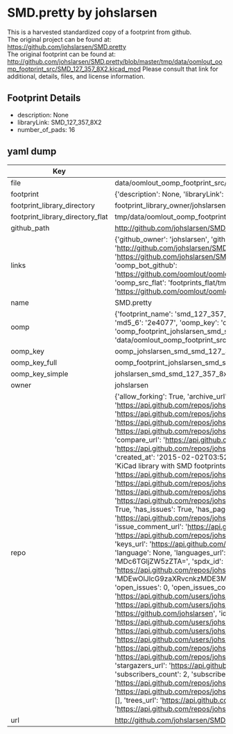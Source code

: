 # SMD.pretty by johslarsen  
This is a harvested standardized copy of a footprint from github.  
The original project can be found at:  
https://github.com/johslarsen/SMD.pretty  
The original footprint can be found at:
http://github.com/johslarsen/SMD.pretty/blob/master/tmp/data/oomlout_oomp_footprint_src/SMD_127_357_8X2.kicad_mod
Please consult that link for additional, details, files, and license information.  
## Footprint Details
* description: None  
* libraryLink: SMD_127_357_8X2  
* number_of_pads: 16  
## yaml dump  
| Key | Value |  
| --- | --- |  
| file | data/oomlout_oomp_footprint_src/SMD.pretty/SMD_127_357_8X2.kicad_mod |  
| footprint | {'description': None, 'libraryLink': 'SMD_127_357_8X2', 'number_of_pads': 16} |  
| footprint_library_directory | footprint_library_owner/johslarsen_SMD.pretty |  
| footprint_library_directory_flat | tmp/data/oomlout_oomp_footprint_src/footprints_flat/johslarsen_smd_smd_127_357_8x2/working |  
| github_path | http://github.com/johslarsen/SMD.pretty/blob/master/tmp/data/oomlout_oomp_footprint_src/SMD_127_357_8X2.kicad_mod |  
| links | {'github_owner': 'johslarsen', 'github_repo_name': 'SMD.pretty', 'github_src': 'http://github.com/johslarsen/SMD.pretty/blob/master/tmp/data/oomlout_oomp_footprint_src/SMD_127_357_8X2.kicad_mod', 'github_src_repo': 'https://github.com/johslarsen/SMD.pretty', 'oomp_bot': 'tmp/data/oomlout_oomp_footprint_src/footprints/johslarsen_smd_smd_127_357_8x2/working', 'oomp_bot_github': 'https://github.com/oomlout/oomlout_oomp_footprint_bot/tree/main/tmp/data/oomlout_oomp_footprint_src/footprints/johslarsen_smd_smd_127_357_8x2/working', 'oomp_src_flat': 'footprints_flat/tmp/data/oomlout_oomp_footprint_src/footprints_flat/johslarsen_smd_smd_127_357_8x2/working', 'oomp_src_flat_github': 'https://github.com/oomlout/oomlout_oomp_footprint_src/tree/main/tmp/data/oomlout_oomp_footprint_src/footprints_flat/johslarsen_smd_smd_127_357_8x2/working'} |  
| name | SMD.pretty |  
| oomp | {'footprint_name': 'smd_127_357_8x2', 'library_name': 'smd', 'md5': '2e407780d2295331000d403290d51d87', 'md5_10': '2e407780d2', 'md5_5': '2e407', 'md5_6': '2e4077', 'oomp_key': 'oomp_johslarsen_smd_smd_127_357_8x2', 'oomp_key_extra': 'oomp_footprint_johslarsen_smd_smd_127_357_8x2', 'oomp_key_full': 'oomp_footprint_johslarsen_smd_smd_127_357_8x2_2e4077', 'oomp_key_simple': 'johslarsen_smd_smd_127_357_8x2', 'original_filename': 'data/oomlout_oomp_footprint_src/SMD.pretty/SMD_127_357_8X2.kicad_mod', 'owner_name': 'johslarsen'} |  
| oomp_key | oomp_johslarsen_smd_smd_127_357_8x2 |  
| oomp_key_full | oomp_footprint_johslarsen_smd_smd_127_357_8x2 |  
| oomp_key_simple | johslarsen_smd_smd_127_357_8x2 |  
| owner | johslarsen |  
| repo | {'allow_forking': True, 'archive_url': 'https://api.github.com/repos/johslarsen/SMD.pretty/{archive_format}{/ref}', 'archived': False, 'assignees_url': 'https://api.github.com/repos/johslarsen/SMD.pretty/assignees{/user}', 'blobs_url': 'https://api.github.com/repos/johslarsen/SMD.pretty/git/blobs{/sha}', 'branches_url': 'https://api.github.com/repos/johslarsen/SMD.pretty/branches{/branch}', 'clone_url': 'https://github.com/johslarsen/SMD.pretty.git', 'collaborators_url': 'https://api.github.com/repos/johslarsen/SMD.pretty/collaborators{/collaborator}', 'comments_url': 'https://api.github.com/repos/johslarsen/SMD.pretty/comments{/number}', 'commits_url': 'https://api.github.com/repos/johslarsen/SMD.pretty/commits{/sha}', 'compare_url': 'https://api.github.com/repos/johslarsen/SMD.pretty/compare/{base}...{head}', 'contents_url': 'https://api.github.com/repos/johslarsen/SMD.pretty/contents/{+path}', 'contributors_url': 'https://api.github.com/repos/johslarsen/SMD.pretty/contributors', 'created_at': '2015-02-02T03:52:05Z', 'default_branch': 'master', 'deployments_url': 'https://api.github.com/repos/johslarsen/SMD.pretty/deployments', 'description': 'KiCad library with SMD footprints', 'disabled': False, 'downloads_url': 'https://api.github.com/repos/johslarsen/SMD.pretty/downloads', 'events_url': 'https://api.github.com/repos/johslarsen/SMD.pretty/events', 'fork': False, 'forks': 0, 'forks_count': 0, 'forks_url': 'https://api.github.com/repos/johslarsen/SMD.pretty/forks', 'full_name': 'johslarsen/SMD.pretty', 'git_commits_url': 'https://api.github.com/repos/johslarsen/SMD.pretty/git/commits{/sha}', 'git_refs_url': 'https://api.github.com/repos/johslarsen/SMD.pretty/git/refs{/sha}', 'git_tags_url': 'https://api.github.com/repos/johslarsen/SMD.pretty/git/tags{/sha}', 'git_url': 'git://github.com/johslarsen/SMD.pretty.git', 'has_discussions': False, 'has_downloads': True, 'has_issues': True, 'has_pages': False, 'has_projects': True, 'has_wiki': True, 'homepage': '', 'hooks_url': 'https://api.github.com/repos/johslarsen/SMD.pretty/hooks', 'html_url': 'https://github.com/johslarsen/SMD.pretty', 'id': 30170139, 'is_template': False, 'issue_comment_url': 'https://api.github.com/repos/johslarsen/SMD.pretty/issues/comments{/number}', 'issue_events_url': 'https://api.github.com/repos/johslarsen/SMD.pretty/issues/events{/number}', 'issues_url': 'https://api.github.com/repos/johslarsen/SMD.pretty/issues{/number}', 'keys_url': 'https://api.github.com/repos/johslarsen/SMD.pretty/keys{/key_id}', 'labels_url': 'https://api.github.com/repos/johslarsen/SMD.pretty/labels{/name}', 'language': None, 'languages_url': 'https://api.github.com/repos/johslarsen/SMD.pretty/languages', 'license': {'key': 'other', 'name': 'Other', 'node_id': 'MDc6TGljZW5zZTA=', 'spdx_id': 'NOASSERTION', 'url': None}, 'merges_url': 'https://api.github.com/repos/johslarsen/SMD.pretty/merges', 'milestones_url': 'https://api.github.com/repos/johslarsen/SMD.pretty/milestones{/number}', 'mirror_url': None, 'name': 'SMD.pretty', 'network_count': 0, 'node_id': 'MDEwOlJlcG9zaXRvcnkzMDE3MDEzOQ==', 'notifications_url': 'https://api.github.com/repos/johslarsen/SMD.pretty/notifications{?since,all,participating}', 'open_issues': 0, 'open_issues_count': 0, 'owner': {'avatar_url': 'https://avatars.githubusercontent.com/u/1331670?v=4', 'events_url': 'https://api.github.com/users/johslarsen/events{/privacy}', 'followers_url': 'https://api.github.com/users/johslarsen/followers', 'following_url': 'https://api.github.com/users/johslarsen/following{/other_user}', 'gists_url': 'https://api.github.com/users/johslarsen/gists{/gist_id}', 'gravatar_id': '', 'html_url': 'https://github.com/johslarsen', 'id': 1331670, 'login': 'johslarsen', 'node_id': 'MDQ6VXNlcjEzMzE2NzA=', 'organizations_url': 'https://api.github.com/users/johslarsen/orgs', 'received_events_url': 'https://api.github.com/users/johslarsen/received_events', 'repos_url': 'https://api.github.com/users/johslarsen/repos', 'site_admin': False, 'starred_url': 'https://api.github.com/users/johslarsen/starred{/owner}{/repo}', 'subscriptions_url': 'https://api.github.com/users/johslarsen/subscriptions', 'type': 'User', 'url': 'https://api.github.com/users/johslarsen'}, 'private': False, 'pulls_url': 'https://api.github.com/repos/johslarsen/SMD.pretty/pulls{/number}', 'pushed_at': '2015-05-09T17:12:19Z', 'releases_url': 'https://api.github.com/repos/johslarsen/SMD.pretty/releases{/id}', 'size': 132, 'ssh_url': 'git@github.com:johslarsen/SMD.pretty.git', 'stargazers_count': 0, 'stargazers_url': 'https://api.github.com/repos/johslarsen/SMD.pretty/stargazers', 'statuses_url': 'https://api.github.com/repos/johslarsen/SMD.pretty/statuses/{sha}', 'subscribers_count': 2, 'subscribers_url': 'https://api.github.com/repos/johslarsen/SMD.pretty/subscribers', 'subscription_url': 'https://api.github.com/repos/johslarsen/SMD.pretty/subscription', 'svn_url': 'https://github.com/johslarsen/SMD.pretty', 'tags_url': 'https://api.github.com/repos/johslarsen/SMD.pretty/tags', 'teams_url': 'https://api.github.com/repos/johslarsen/SMD.pretty/teams', 'temp_clone_token': None, 'topics': [], 'trees_url': 'https://api.github.com/repos/johslarsen/SMD.pretty/git/trees{/sha}', 'updated_at': '2015-02-02T03:53:19Z', 'url': 'https://api.github.com/repos/johslarsen/SMD.pretty', 'visibility': 'public', 'watchers': 0, 'watchers_count': 0, 'web_commit_signoff_required': False} |  
| url | http://github.com/johslarsen/SMD.pretty |  

